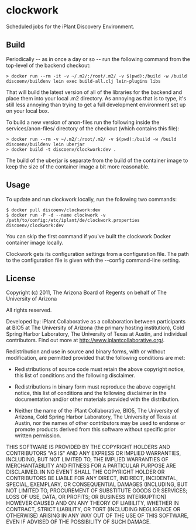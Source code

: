 # clockwork

Scheduled jobs for the iPlant Discovery Environment.

## Build

Periodically -- as in once a day or so -- run the following command from the top-level of the backend checkout:

    > docker run --rm -it -v ~/.m2/:/root/.m2/ -v $(pwd):/build -w /build discoenv/buildenv lein exec build-all.clj lein-plugins libs

That will build the latest version of all of the libraries for the backend and place them into your local .m2 directory. As annoying as that is to type, it's still less annoying than trying to get a full development environment set up on your local box.

To build a new version of anon-files run the following inside the services/anon-files/ directory of the checkout (which contains this file):

    > docker run --rm -v ~/.m2/:/root/.m2/ -v $(pwd):/build -w /build discoenv/buildenv lein uberjar
    > docker build -t discoenv/clockwork:dev .

The build of the uberjar is separate from the build of the container image to keep the size of the container image a bit more reasonable.

## Usage

To update and run clockwork locally, run the following two commands:

```
$ docker pull discoenv/clockwork:dev
$ docker run -P -d --name clockwork -v /path/to/config:/etc/iplant/de/clockwork.properties discoenv/clockwork:dev
```

You can skip the first command if you've built the clockwork Docker container image locally.

Clockwork gets its configuration settings from a configuration file. The path
to the configuration file is given with the --config command-line setting.

## License

Copyright (c) 2011, The Arizona Board of Regents on behalf of
The University of Arizona

All rights reserved.

Developed by: iPlant Collaborative as a collaboration between participants at BIO5 at The University
of Arizona (the primary hosting institution), Cold Spring Harbor Laboratory, The University of Texas
at Austin, and individual contributors. Find out more at http://www.iplantcollaborative.org/.

Redistribution and use in source and binary forms, with or without modification, are permitted
provided that the following conditions are met:

 * Redistributions of source code must retain the above copyright notice, this list of conditions
   and the following disclaimer.

 * Redistributions in binary form must reproduce the above copyright notice, this list of conditions
   and the following disclaimer in the documentation and/or other materials provided with the
   distribution.

 * Neither the name of the iPlant Collaborative, BIO5, The University of Arizona, Cold Spring Harbor
   Laboratory, The University of Texas at Austin, nor the names of other contributors may be used to
   endorse or promote products derived from this software without specific prior written permission.

THIS SOFTWARE IS PROVIDED BY THE COPYRIGHT HOLDERS AND CONTRIBUTORS "AS IS" AND ANY EXPRESS OR
IMPLIED WARRANTIES, INCLUDING, BUT NOT LIMITED TO, THE IMPLIED WARRANTIES OF MERCHANTABILITY AND
FITNESS FOR A PARTICULAR PURPOSE ARE DISCLAIMED. IN NO EVENT SHALL THE COPYRIGHT HOLDER OR
CONTRIBUTORS BE LIABLE FOR ANY DIRECT, INDIRECT, INCIDENTAL, SPECIAL, EXEMPLARY, OR CONSEQUENTIAL
DAMAGES (INCLUDING, BUT NOT LIMITED TO, PROCUREMENT OF SUBSTITUTE GOODS OR SERVICES; LOSS OF USE,
DATA, OR PROFITS; OR BUSINESS INTERRUPTION) HOWEVER CAUSED AND ON ANY THEORY OF LIABILITY, WHETHER
IN CONTRACT, STRICT LIABILITY, OR TORT (INCLUDING NEGLIGENCE OR OTHERWISE) ARISING IN ANY WAY OUT OF
THE USE OF THIS SOFTWARE, EVEN IF ADVISED OF THE POSSIBILITY OF SUCH DAMAGE.
